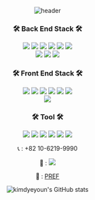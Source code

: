 <div align='center'>
  
  ![header](https://capsule-render.vercel.app/api?type=waving&color=auto&height=300&section=header&text=Kim%20dyeyoung&fontSize=90&animation=fadeIn&fontAlignY=38&%20any%20Repo%20like%20me!&descAlignY=51&descAlign=62)
  
  <h3 align="center">🛠 Back End Stack 🛠</h3>
    <img src="https://img.shields.io/badge/Java-007396?style=for-the-badge&logo=Java&logoColor=white">
    <img src="https://img.shields.io/badge/Spring Boot-6DB33F?style=for-the-badge&logo=Spring Boot&logoColor=white">
    <img src="https://img.shields.io/badge/Spring-6DB33F?style=for-the-badge&logo=Spring&logoColor=white">
    <img src="https://img.shields.io/badge/Apache Tomcat-F8DC75?style=for-the-badge&logo=Apache Tomcat&logoColor=white">
    <img src="https://img.shields.io/badge/JSON-000000?style=for-the-badge&logo=JSON&logoColor=white">
    <img src="https://img.shields.io/badge/MySQL-4479A1?style=for-the-badge&logo=MySQL&logoColor=white">
    <br>
    <img src="https://img.shields.io/badge/Apache Maven-C71A36?style=for-the-badge&logo=Apache Maven&logoColor=white">  
    <img src="https://img.shields.io/badge/Gradle-02303A?style=for-the-badge&logo=Gradle&logoColor=white">
    <img src="https://img.shields.io/badge/MariaDB-003545?style=for-the-badge&logo=MariaDB&logoColor=white">
  
  
  <h3 align="center">🛠 Front End Stack 🛠</h3>
    <img src="https://img.shields.io/badge/html5-E34F26?style=for-the-badge&logo=html5&logoColor=white">
    <img src="https://img.shields.io/badge/Thymeleaf-005F0F?style=for-the-badge&logo=Thymeleaf&logoColor=white">
    <img src="https://img.shields.io/badge/CSS3-1572B6?style=for-the-badge&logo=CSS3&logoColor=white">
    <img src="https://img.shields.io/badge/JavaScript-F7DF1E?style=for-the-badge&logo=JavaScript&logoColor=white">
    <img src="https://img.shields.io/badge/jQuery-0769AD?style=for-the-badge&logo=jQuery&logoColor=white">
    <img src="https://img.shields.io/badge/Android-3DDC84?style=for-the-badge&logo=Android&logoColor=white">
    <br>
    <img src="https://img.shields.io/badge/Bootstrap-7952B3?style=for-the-badge&logo=Bootstrap&logoColor=white">
  
  <h3 align="center">🛠 Tool 🛠</h3>
  <img src="https://img.shields.io/badge/GitHub-181717?style=for-the-badge&logo=GitHub&logoColor=white">
  <img src="https://img.shields.io/badge/Sourcetree-0052CC?style=for-the-badge&logo=Sourcetree&logoColor=white">
  <img src="https://img.shields.io/badge/Postman-FF6C37?style=for-the-badge&logo=Postman&logoColor=white">
  <img src="https://img.shields.io/badge/Swagger-85EA2D?style=for-the-badge&logo=Swagger&logoColor=white">
  <img src="https://img.shields.io/badge/Velog-20C997?style=for-the-badge&logo=Velog&logoColor=white">
  <img src="https://img.shields.io/badge/Google Sheets-34A853?style=for-the-badge&logo=Google Sheets&logoColor=white">
  
  📞 : +82 10-6219-9990

📩 : <a href="mailto:eodyd0313@gmail.com" target="_black"><img src="https://img.shields.io/badge/eodyd0313@gmail.com-EA4335?style=flat-square&logo=Gmail&logoColor=white"/></a>

🏢 : [PREF](http://www.prefinc.com/main/index)

![kimdyeyoun's GitHub stats](https://github-readme-stats.vercel.app/api?username=kimdyeyoun&theme=tokyonight&show_icons=true)
</div>




